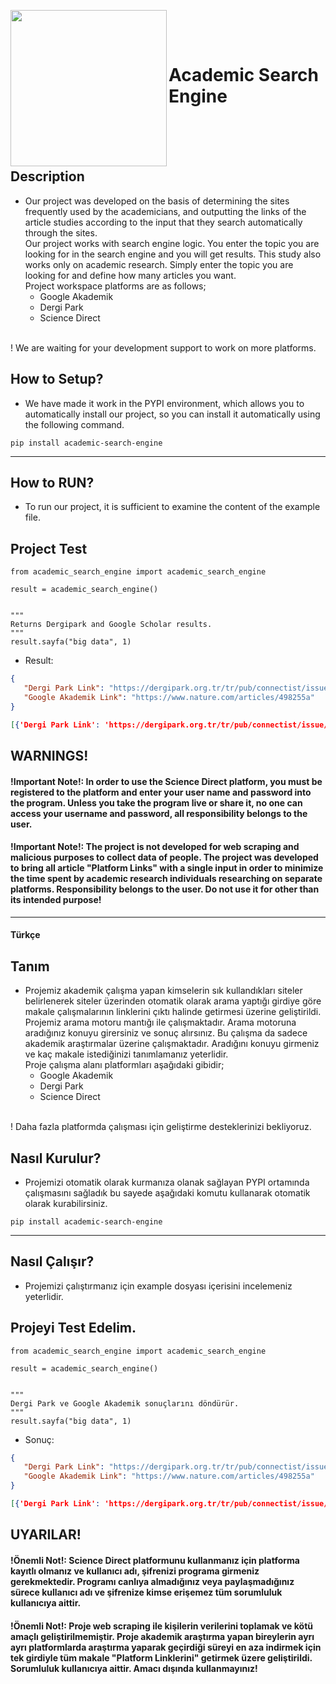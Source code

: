 <img align="left" width="250" height="250" src="academic_search_engine.png"> <br>

<br>


# Academic Search Engine
<br>


<br>


<br>

## Description
* Our project was developed on the basis of determining the sites frequently used by the academicians, and outputting the links of the article studies according to the input that they search automatically through the sites. <br>
Our project works with search engine logic. You enter the topic you are looking for in the search engine and you will get results. This study also works only on academic research. Simply enter the topic you are looking for and define how many articles you want. <br>
Project workspace platforms are as follows; <br>
  * Google Akademik
  * Dergi Park 
  * Science Direct
 <br>
! We are waiting for your development support to work on more platforms. <br>

## How to Setup?
* We have made it work in the PYPI environment, which allows you to automatically install our project, so you can install it automatically using the following command.
```shell
pip install academic-search-engine
```
---
## How to RUN?
* To run our project, it is sufficient to examine the content of the example file.

## Project Test
```
from academic_search_engine import academic_search_engine

result = academic_search_engine()


"""
Returns Dergipark and Google Scholar results.
"""
result.sayfa("big data", 1)
```

* Result:
```json
{
   "Dergi Park Link": "https://dergipark.org.tr/tr/pub/connectist/issue/56249/775841",
   "Google Akademik Link": "https://www.nature.com/articles/498255a"
}
```

```json
[{'Dergi Park Link': 'https://dergipark.org.tr/tr/pub/connectist/issue/56249/775841', 'Google Akademik Link': 'https://www.nature.com/articles/498255a'}, {'Dergi Park Link': 'https://dergipark.org.tr/tr/pub/iktisad/issue/72676/1144242', 'Google Akademik Link': 'http://dbjournal.ro/archive/10/10.pdf'}, {'Dergi Park Link': 'https://dergipark.org.tr/tr/pub/ajit-e/issue/54422/740748', 'Google Akademik Link': 'https://iacis.org/iis/2015/2_iis_2015_81-90.pdf'}, {'Dergi Park Link': 'https://dergipark.org.tr/tr/pub/jes/issue/64868/878318', 'Google Akademik Link': 'https://citeseerx.ist.psu.edu/document?repid=rep1&amp;type=pdf&amp;doi=2d562bb0dbb0c5b757be86995f5497e760c769b8'}, {'Dergi Park Link': 'https://dergipark.org.tr/tr/pub/iuchkd/issue/57846/813328', 'Google Akademik Link': 'https://rss.onlinelibrary.wiley.com/doi/pdf/10.1111/j.1740-9713.2014.00778.x'}, {'Dergi Park Link': 'https://dergipark.org.tr/tr/pub/ibad/issue/58423/827546', 'Google Akademik Link': 'https://ieeexplore.ieee.org/iel5/4236/6188571/06188576.pdf'}, {'Dergi Park Link': 'https://dergipark.org.tr/tr/pub/ejosat/issue/59648/822219', 'Google Akademik Link': 'https://books.google.com/books?hl=tr&amp;lr=&amp;id=p7d1BwAAQBAJ&amp;oi=fnd&amp;pg=PR8&amp;dq=big+data&amp;ots=72g6pMcWLr&amp;sig=M819r5jeynPW-zFaj-Mv-JbdGRg'}, {'Dergi Park Link': 'https://dergipark.org.tr/tr/pub/talid/issue/70969/1115782', 'Google Akademik Link': 'http://www.scielo.org.co/scielo.php?script=sci_arttext&amp;pid=S0121-11292015000100006'}, {'Dergi Park Link': 'https://dergipark.org.tr/tr/pub/trta/issue/60117/819385', 'Google Akademik Link': 'https://www.ias.ac.in/public/Volumes/reso/021/08/0695-0716.pdf'}, {'Dergi Park Link': 'https://dergipark.org.tr/tr/pub/dusuncevetoplum/issue/63163/915151', 'Google Akademik Link': 'https://ieeexplore.ieee.org/iel7/38/6562702/06562707.pdf'}]
```

## WARNINGS!

#### !Important Note!: In order to use the Science Direct platform, you must be registered to the platform and enter your user name and password into the program. Unless you take the program live or share it, no one can access your username and password, all responsibility belongs to the user.

#### !Important Note!: The project is not developed for web scraping and malicious purposes to collect data of people. The project was developed to bring all article "Platform Links" with a single input in order to minimize the time spent by academic research individuals researching on separate platforms. Responsibility belongs to the user. Do not use it for other than its intended purpose!

**************************************************************
#### Türkçe 

## Tanım
* Projemiz akademik çalışma yapan kimselerin sık kullandıkları siteler belirlenerek siteler üzerinden otomatik olarak arama yaptığı girdiye göre makale çalışmalarının linklerini çıktı halinde getirmesi üzerine geliştirildi. <br>
Projemiz arama motoru mantığı ile çalışmaktadır. Arama motoruna aradığınız konuyu girersiniz ve sonuç alırsınız. Bu çalışma da sadece akademik araştırmalar üzerine çalışmaktadır. Aradığını konuyu girmeniz ve kaç makale istediğinizi tanımlamanız yeterlidir. <br>
Proje çalışma alanı platformları aşağıdaki gibidir; <br>
  * Google Akademik
  * Dergi Park 
  * Science Direct
 <br>
! Daha fazla platformda çalışması için geliştirme desteklerinizi bekliyoruz. <br>

## Nasıl Kurulur?
* Projemizi otomatik olarak kurmanıza olanak sağlayan PYPI ortamında çalışmasını sağladık bu sayede aşağıdaki komutu kullanarak otomatik olarak kurabilirsiniz.
```shell
pip install academic-search-engine
```
---
## Nasıl Çalışır?
* Projemizi çalıştırmanız için example dosyası içerisini incelemeniz yeterlidir.

## Projeyi Test Edelim.
```
from academic_search_engine import academic_search_engine

result = academic_search_engine()


"""
Dergi Park ve Google Akademik sonuçlarını döndürür.
"""
result.sayfa("big data", 1)
```

* Sonuç:
```json
{
   "Dergi Park Link": "https://dergipark.org.tr/tr/pub/connectist/issue/56249/775841",
   "Google Akademik Link": "https://www.nature.com/articles/498255a"
}
```

```json
[{'Dergi Park Link': 'https://dergipark.org.tr/tr/pub/connectist/issue/56249/775841', 'Google Akademik Link': 'https://www.nature.com/articles/498255a'}, {'Dergi Park Link': 'https://dergipark.org.tr/tr/pub/iktisad/issue/72676/1144242', 'Google Akademik Link': 'http://dbjournal.ro/archive/10/10.pdf'}, {'Dergi Park Link': 'https://dergipark.org.tr/tr/pub/ajit-e/issue/54422/740748', 'Google Akademik Link': 'https://iacis.org/iis/2015/2_iis_2015_81-90.pdf'}, {'Dergi Park Link': 'https://dergipark.org.tr/tr/pub/jes/issue/64868/878318', 'Google Akademik Link': 'https://citeseerx.ist.psu.edu/document?repid=rep1&amp;type=pdf&amp;doi=2d562bb0dbb0c5b757be86995f5497e760c769b8'}, {'Dergi Park Link': 'https://dergipark.org.tr/tr/pub/iuchkd/issue/57846/813328', 'Google Akademik Link': 'https://rss.onlinelibrary.wiley.com/doi/pdf/10.1111/j.1740-9713.2014.00778.x'}, {'Dergi Park Link': 'https://dergipark.org.tr/tr/pub/ibad/issue/58423/827546', 'Google Akademik Link': 'https://ieeexplore.ieee.org/iel5/4236/6188571/06188576.pdf'}, {'Dergi Park Link': 'https://dergipark.org.tr/tr/pub/ejosat/issue/59648/822219', 'Google Akademik Link': 'https://books.google.com/books?hl=tr&amp;lr=&amp;id=p7d1BwAAQBAJ&amp;oi=fnd&amp;pg=PR8&amp;dq=big+data&amp;ots=72g6pMcWLr&amp;sig=M819r5jeynPW-zFaj-Mv-JbdGRg'}, {'Dergi Park Link': 'https://dergipark.org.tr/tr/pub/talid/issue/70969/1115782', 'Google Akademik Link': 'http://www.scielo.org.co/scielo.php?script=sci_arttext&amp;pid=S0121-11292015000100006'}, {'Dergi Park Link': 'https://dergipark.org.tr/tr/pub/trta/issue/60117/819385', 'Google Akademik Link': 'https://www.ias.ac.in/public/Volumes/reso/021/08/0695-0716.pdf'}, {'Dergi Park Link': 'https://dergipark.org.tr/tr/pub/dusuncevetoplum/issue/63163/915151', 'Google Akademik Link': 'https://ieeexplore.ieee.org/iel7/38/6562702/06562707.pdf'}]
```

## UYARILAR!

#### !Önemli Not!: Science Direct platformunu kullanmanız için platforma kayıtlı olmanız ve kullanıcı adı, şifrenizi programa girmeniz gerekmektedir. Programı canlıya almadığınız veya paylaşmadığınız sürece kullanıcı adı ve şifrenize kimse erişemez tüm sorumluluk kullanıcıya aittir.

#### !Önemli Not!: Proje web scraping ile kişilerin verilerini toplamak ve kötü amaçlı geliştirilmemiştir. Proje akademik araştırma yapan bireylerin ayrı ayrı platformlarda araştırma yaparak geçirdiği süreyi en aza indirmek için tek girdiyle tüm makale "Platform Linklerini" getirmek üzere geliştirildi. Sorumluluk kullanıcıya aittir. Amacı dışında kullanmayınız!